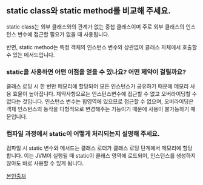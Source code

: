 ## static class와 static method를 비교해 주세요.

static class는 외부 클래스와의 관계가 없는 중첩 클래스이며 주로 외부 클래스의 인스턴스 변수에 접근할 필요가 없을 때 사용됩니다. 

반면, static method는 특정 객체의 인스턴스 변수와 상관없이 클래스 자체에서 호출할 수 있는 메서드입니다.

### static을 사용하면 어떤 이점을 얻을 수 있나요? 어떤 제약이 걸릴까요?

클래스 로딩 시 한 번만 메모리에 할당되어 모든 인스턴스가 공유하기 때문에 메모리 사용 효율이 높아집니다. 제약사항으로는 인스턴스변수에 접근할 수 없고 오버라이딩할 수 없다는 것입니다. 인스턴스 변수는 힙영역에 있으므로 접근할 수 없으며, 오버라이딩은 객체 인스턴스의 동작을 다형적으로 변경해주는 기능이기 때문에 사용이 불가능하기 때문입니다. 

### 컴파일 과정에서 static이 어떻게 처리되는지 설명해 주세요.

컴파일 시 static 변수와 메서드는 클래스 로더가 클래스 로딩 단계에서 메모리에 할당합니다. 이는 JVM이 실행될 때 static이 클래스 영역에 로드되어, 인스턴스를 생성하지 않아도 바로 사용할 수 있게 됩니다.

[본인출처](https://velog.io/@sin_0/Java-static%EC%9D%B4%EB%9E%80)
